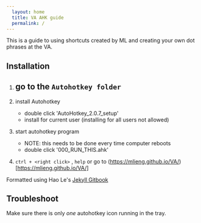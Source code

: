 ```yaml
---
  layout: home
  title: VA AHK guide
  permalink: /
---
```


This is a guide to using shortcuts created by ML and creating your own dot phrases at the VA. 


## Installation

1. go to the `Autohotkey folder`
	- 

2. install Autohotkey
	- double click 'AutoHotkey_2.0.7_setup'
	- install for current user (installing for all users not allowed)

3. start autohotkey program
	- NOTE: this needs to be done every time computer reboots
	- double click '000_RUN_THIS.ahk'


4. `ctrl + <right click>` , `help`
	or go to (https://mlieng.github.io/VA/)[https://mlieng.github.io/VA/]


Formatted using Hao Le's [Jekyll Gitbook](https://sighingnow.github.io/jekyll-gitbook/)


## Troubleshoot

Make sure there is only *one* autohotkey icon running in the tray.